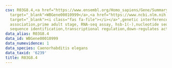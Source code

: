 ```yaml
---
csv: R03G8.4,<a href="https://www.ensembl.org/Homo_sapiens/Gene/Summary?db=core;g=WBGene00010999"
  target="_blank">WBGene00010999</a>,<a href="https://www.ncbi.nlm.nih.gov/pubmed/30894454"
  target="_blank"><i class="fas fa-file"></i></a>",genetic interference,functional
  association,prime adult stage, RNA-seq assay, hsb-1(-),nucleotide sequence identification,nucleotide
  sequence identification,transcriptional regulation,down-regulates activity
data_alias: R03G8.4
data_id: WBGene00010999
data_numevidence: 1
data_species: Caenorhabditis elegans
data_taxid: '6239'
title: R03G8.4
---
```

